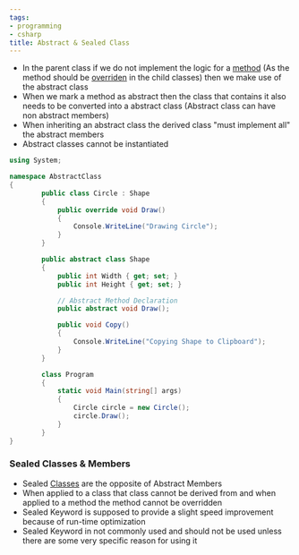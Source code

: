 ```yaml
---
tags:
- programming
- csharp
title: Abstract & Sealed Class
---
```


* In the parent class if we do not implement the logic for a [method](csharp-methods.md) (As the method should be [overriden](method-overriding.md) in the child classes) then we make use of the abstract class
* When we mark a method as abstract then the class that contains it also needs to be converted into a abstract class (Abstract class can have non abstract members)
* When inheriting an abstract class the derived class "must implement all" the abstract members
* Abstract classes cannot be instantiated

````csharp
using System;

namespace AbstractClass
{
		public class Circle : Shape
		{
			public override void Draw()
			{
				Console.WriteLine("Drawing Circle");
			}
		}

		public abstract class Shape
		{
			public int Width { get; set; }
			public int Height { get; set; }

			// Abstract Method Declaration
			public abstract void Draw();

			public void Copy()
			{
				Console.WriteLine("Copying Shape to Clipboard");
			}
		}

		class Program
		{
			static void Main(string[] args)
			{
				Circle circle = new Circle();
				circle.Draw();
			}
		}
}
````

### Sealed Classes & Members

* Sealed [Classes](csharp-classes.md) are the opposite of Abstract Members
* When applied to a class that class cannot be derived from and when applied to a method the method cannot be overridden
* Sealed Keyword is supposed to provide a slight speed improvement because of run-time optimization
* Sealed Keyword in not commonly used and should not be used unless there are some very specific reason for using it